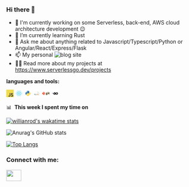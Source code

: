 ### Hi there 👋

- 🔭  I'm currently working on some Serverless, back-end, AWS cloud architecture development 😉
- 🌱  I’m currently learning Rust
- 💬  Ask me about anything related to Javascript/Typescript/Python or Angular/React/Express/Flask
- 📫  My personal ![blog site](https://www.serverlessgo.dev/)
- 👨‍💻  Read more about my projects at https://www.serverlessgo.dev/projects

**languages and tools:**  

<code><img height="20" src="https://raw.githubusercontent.com/github/explore/80688e429a7d4ef2fca1e82350fe8e3517d3494d/topics/javascript/javascript.png"></code>
<code><img height="20" src="https://raw.githubusercontent.com/github/explore/80688e429a7d4ef2fca1e82350fe8e3517d3494d/topics/react/react.png"></code>
<code><img height="20" src="https://raw.githubusercontent.com/github/explore/80688e429a7d4ef2fca1e82350fe8e3517d3494d/topics/python/python.png"></code>
<code><img height="20" src="https://raw.githubusercontent.com/github/explore/80688e429a7d4ef2fca1e82350fe8e3517d3494d/topics/mysql/mysql.png"></code>
<code><img height="20" src="https://raw.githubusercontent.com/github/explore/80688e429a7d4ef2fca1e82350fe8e3517d3494d/topics/git/git.png"></code>
<code><img height="20" src="https://raw.githubusercontent.com/github/explore/80688e429a7d4ef2fca1e82350fe8e3517d3494d/topics/go/go.png"></code>

📊 &nbsp;**This week I spent my time on**

[![willianrod's wakatime stats](https://github-readme-stats.vercel.app/api/wakatime?username=theexile110)](https://github.com/the-exile-110/github-readme-stats)

![Anurag's GitHub stats](https://github-readme-stats.vercel.app/api?username=the-exile-110&count_private=true&show_icons=true&theme=dracula)

[![Top Langs](https://github-readme-stats.vercel.app/api/top-langs/?username=the-exile-110&layout=compact)](https://github.com/the-exile-110/github-readme-stats)

<h3 align="left">Connect with me:</h3>
<p align="left">
<a href="https://twitter.com/tietougongshiba" target="blank"><img align="center" src="https://cdn.jsdelivr.net/npm/simple-icons@3.0.1/icons/twitter.svg" alt="" height="30" width="40" /></a>
</p>

